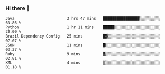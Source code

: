 ### Hi there 👋

<!--START_SECTION:waka-->

```text
Java                       3 hrs 47 mins   ████████████████░░░░░░░░░   63.86 %
Python                     1 hr 11 mins    █████░░░░░░░░░░░░░░░░░░░░   20.00 %
Brazil Dependency Config   25 mins         █▓░░░░░░░░░░░░░░░░░░░░░░░   07.07 %
JSON                       11 mins         █░░░░░░░░░░░░░░░░░░░░░░░░   03.37 %
Ruby                       9 mins          ▓░░░░░░░░░░░░░░░░░░░░░░░░   02.81 %
XML                        4 mins          ▒░░░░░░░░░░░░░░░░░░░░░░░░   01.18 %
```

<!--END_SECTION:waka-->

<!--
**jerry-shao/jerry-shao** is a ✨ _special_ ✨ repository because its `README.md` (this file) appears on your GitHub profile.

Here are some ideas to get you started:

- 🔭 I’m currently working on ...
- 🌱 I’m currently learning ...
- 👯 I’m looking to collaborate on ...
- 🤔 I’m looking for help with ...
- 💬 Ask me about ...
- 📫 How to reach me: ...
- 😄 Pronouns: ...
- ⚡ Fun fact: ...
-->
